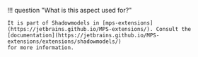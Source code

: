 !!! question "What is this aspect used for?"

    It is part of Shadowmodels in [mps-extensions](https://jetbrains.github.io/MPS-extensions/). Consult the [documentation](https://jetbrains.github.io/MPS-extensions/extensions/shadowmodels/)
    for more information.
